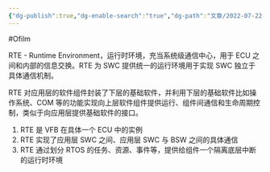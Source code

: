 ```yaml
---
{"dg-publish":true,"dg-enable-search":"true","dg-path":"文章/2022-07-22 RTE 层的理解.md","permalink":"/文章/2022-07-22 RTE 层的理解/","dgEnableSearch":"true","dgPassFrontmatter":true,"created":"2023-02-10T23:09:59.000+08:00","updated":"2023-11-14T13:34:20.216+08:00"}
---
```


#Ofilm 

RTE - Runtime Environment，运行时环境，充当系统级通信中心，用于 ECU 之间和内部的信息交换。RTE 为 SWC 提供统一的运行环境用于实现 SWC 独立于具体通信机制。

RTE 对应用层的软件组件封装了下层的基础软件，并利用下层的基础软件比如操作系统、COM 等的功能实现向上层软件组件提供运行、组件间通信和生命周期控制，类似于向应用层提供基础软件的接口。

1. RTE 是 VFB 在具体一个 ECU 中的实例
2. RTE 实现了应用层 SWC 之间、应用层 SWC 与 BSW 之间的具体通信
3. RTE 通过划分 RTOS 的任务、资源、事件等，提供给组件一个隔离底层中断的运行时环境